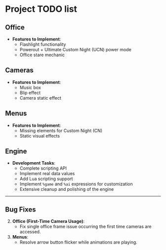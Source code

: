 # Project TODO list

## Office
- **Features to Implement**:
  - Flashlight functionality
  - Powerout + Ultimate Custom Night (UCN) power mode
  - Office stare mechanic

## Cameras
- **Features to Implement**:
  - Music box
  - Blip effect
  - Camera static effect

## Menus
- **Features to Implement**:
  - Missing elements for Custom Night (CN)
  - Static visual effects

## Engine
- **Development Tasks**:
  - Complete scripting API
  - Implement real data values
  - Add Lua scripting support
  - Implement `%game` and `%ai` expressions for customization
  - Extensive cleanup and polishing of the engine

---

## Bug Fixes
2. **Office (First-Time Camera Usage)**:
   - Fix single office frame issue occurring the first time cameras are accessed.
3. **Menus**:
   - Resolve arrow button flicker while animations are playing.

